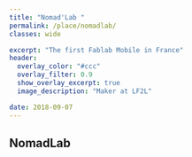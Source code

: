 ```yaml
---
title: "Nomad'Lab "
permalink: /place/nomadlab/
classes: wide

excerpt: "The first Fablab Mobile in France"
header:
  overlay_color: "#ccc"
  overlay_filter: 0.9
  show_overlay_excerpt: true 
  image_description: "Maker at LF2L"

date: 2018-09-07
---
```



## NomadLab